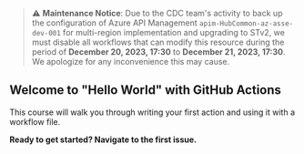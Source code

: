 > :warning: **Maintenance Notice**:
Due to the CDC team's activity to back up the configuration of Azure API Management `apim-HubCommon-az-asse-dev-001` for multi-region implementation and upgrading to STv2, we must disable all workflows that can modify this resource during the period of **December 20, 2023, 17:30** to **December 21, 2023, 17:30**. We apologize for any inconvenience this may cause.

## Welcome to "Hello World" with GitHub Actions

This course will walk you through writing your first action and using it with a workflow file. 

**Ready to get started? Navigate to the first issue.**
